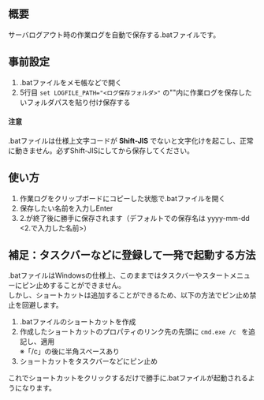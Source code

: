 ## 概要
サーバログアウト時の作業ログを自動で保存する.batファイルです。

## 事前設定
1. .batファイルをメモ帳などで開く  
2. 5行目 `set LOGFILE_PATH="<ログ保存フォルダ>"` の""内に作業ログを保存したいフォルダパスを貼り付け保存する
#### 注意
.batファイルは仕様上文字コードが **Shift-JIS** でないと文字化けを起こし、正常に動きません。必ずShift-JISにしてから保存してください。

## 使い方
1. 作業ログをクリップボードにコピーした状態で.batファイルを開く  
2. 保存したい名前を入力しEnter  
3. 2.が終了後に勝手に保存されます（デフォルトでの保存名は yyyy-mm-dd <2.で入力した名前>）

## 補足：タスクバーなどに登録して一発で起動する方法
.batファイルはWindowsの仕様上、このままではタスクバーやスタートメニューにピン止めすることができません。  
しかし、ショートカットは追加することができるため、以下の方法でピン止め禁止を回避します。  

1. .batファイルのショートカットを作成  
2. 作成したショートカットのプロパティのリンク先の先頭に `cmd.exe /c ` を追記し、適用  
※「/c」の後に半角スペースあり
3. ショートカットをタスクバーなどにピン止め  

これでショートカットをクリックするだけで勝手に.batファイルが起動されるようになります。